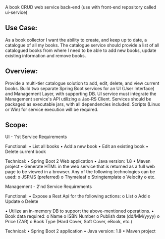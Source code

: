 A book CRUD web service back-end (use with front-end repository called ui-service)

Use Case:
---------
As a book collector I want the ability to
create, and keep up to date, a catalogue of all my books. The catalogue
service should provide a list of all catalogued books from where I need
to be able to add new books, update existing information and remove
books.

Overview:
---------
Provide a multi-tier catalogue solution to add, edit, delete, and view current books. Build two separate Spring Boot services for an UI (User Interface) and Management Layer, with supporting DB. UI service must integrate the Management service\'s API utilizing a Jax-RS Client. Services should be packaged as executable jars, with all dependencies included. Scripts (Linux or Win) for service execution will be required.

Scope:
---------
UI - 1\'st Service Requirements

Functional: 
• List all books
• Add a new book
• Edit an existing book
• Delete current book

Technical:
• Spring Boot 2 Web application
• Java version: 1.8
• Maven project
• Generate HTML in the web service that is returned as a full web page to be viewed in a browser. Any of the following technologies can be used:
o JSP/JS (preferred)
o Thymeleaf
o Stringtemplate
o Velocity
o etc.

Management - 2\'nd Service Requirements

Functional:
• Expose a Rest Api for the following actions:
o List
o Add
o Update
o Delete

• Utilize an in-memory DB to support the above-mentioned operations.
• Book data required:
o Name
o ISBN Number
o Publish date (dd/MM/yyyy)
o Price (ZAR)
o Book Type (Hard Cover, Soft Cover, eBook, etc.)

Technical:
• Spring Boot 2 application
• Java version: 1.8
• Maven project
